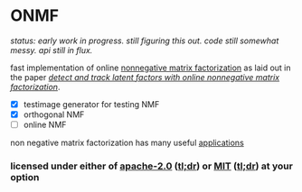 # ONMF

*status: early work in progress. still figuring this out. code still somewhat messy. api still in flux.*

fast implementation of online [nonnegative matrix factorization](https://en.wikipedia.org/wiki/Non-negative_matrix_factorization) as
laid out in the paper [*detect and track latent factors with online nonnegative matrix factorization*](https://www.researchgate.net/publication/220811919_Detect_and_Track_Latent_Factors_with_Online_Nonnegative_Matrix_Factorization).

- [x] testimage generator for testing NMF
- [x] orthogonal NMF
- [ ] online NMF

non negative matrix factorization has many useful [applications](https://en.wikipedia.org/wiki/Non-negative_matrix_factorization#Applications)

### licensed under either of [apache-2.0](LICENSE-APACHE) ([tl;dr](https://tldrlegal.com/license/apache-license-2.0-(apache-2.0))) or [MIT](LICENSE-MIT) ([tl;dr](https://tldrlegal.com/license/mit-license)) at your option
